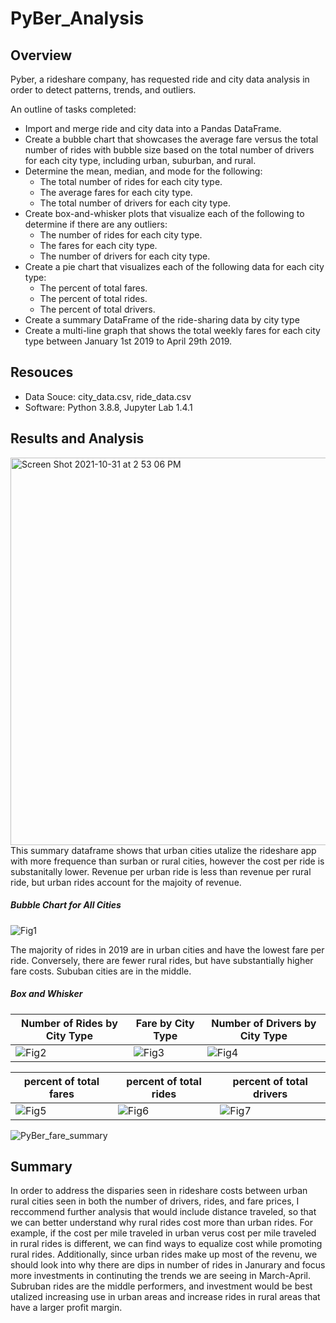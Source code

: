 # PyBer_Analysis


## Overview 
Pyber, a rideshare company, has requested ride and city data analysis in order to detect patterns, trends, and outliers. 

An outline of tasks completed:
- Import and merge ride and city data into a Pandas DataFrame.
- Create a bubble chart that showcases the average fare versus the total number of rides with bubble size based on the total number of drivers for each city type, including urban, suburban, and rural.
- Determine the mean, median, and mode for the following:
  - The total number of rides for each city type.
  - The average fares for each city type.
  - The total number of drivers for each city type.
- Create box-and-whisker plots that visualize each of the following to determine if there are any outliers:
  - The number of rides for each city type.
  - The fares for each city type.
  - The number of drivers for each city type.
- Create a pie chart that visualizes each of the following data for each city type:
  - The percent of total fares.
  - The percent of total rides.
  - The percent of total drivers.
- Create a summary DataFrame of the ride-sharing data by city type  
- Create a multi-line graph that shows the total weekly fares for each city type between January 1st 2019 to April 29th 2019.

## Resouces
- Data Souce: city_data.csv, ride_data.csv
- Software: Python 3.8.8, Jupyter Lab 1.4.1

## Results and Analysis
<img width="620" alt="Screen Shot 2021-10-31 at 2 53 06 PM" src="https://user-images.githubusercontent.com/91163155/139599304-61fb8379-fc4f-49ee-912b-a590cfe928d7.png">
This summary dataframe shows that urban cities utalize the rideshare app with more frequence than surban or rural cities, however the cost per ride is substanitally lower. Revenue per urban ride is less than revenue per rural ride, but urban rides account for the majoity of revenue.  

##### Bubble Chart for All Cities
![Fig1](https://user-images.githubusercontent.com/91163155/139599681-05daf68a-e215-478a-bb81-8b181cfc7c2d.png)

The majority of rides in 2019 are in urban cities and have the lowest fare per ride. Conversely, there are fewer rural rides, but have substantially higher fare costs. Sububan cities are in the middle. 

##### Box and Whisker
| Number of Rides by City Type | Fare by City Type | Number of Drivers by City Type |
|- | - | - |
|![Fig2](https://user-images.githubusercontent.com/91163155/139599747-40c45b9e-61fa-4225-9395-ce5ff51cfc43.png) |![Fig3](https://user-images.githubusercontent.com/91163155/139599748-8776259f-e72c-4d6d-8281-9edf06c57767.png) |![Fig4](https://user-images.githubusercontent.com/91163155/139599752-136ce750-22db-44e6-9093-464bb9e0ce51.png)|



| percent of total fares | percent of total rides | percent of total drivers |
|- | - | - |
|![Fig5](https://user-images.githubusercontent.com/91163155/139599929-a73eef1d-d3f3-4d11-8b1d-a2892cdbde68.png) |![Fig6](https://user-images.githubusercontent.com/91163155/139599933-724bb3c5-1a3c-48da-94af-42617138a8ca.png) |![Fig7](https://user-images.githubusercontent.com/91163155/139599937-13f949eb-6ebe-42e4-8c6c-41faaa7a12a2.png)|




![PyBer_fare_summary](https://user-images.githubusercontent.com/91163155/139599959-e2531290-e9ae-4a96-bcdd-e221be3aadae.png)




## Summary
In order to address the disparies seen in rideshare costs between urban rural cities seen in both the number of drivers, rides, and fare prices, I reccommend further analysis that would include distance traveled, so that we can better understand why rural rides cost more than urban rides. For example, if the cost per mile traveled in urban verus cost per mile traveled in rural rides is different, we can find ways to equalize cost while promoting rural rides. Additionally, since urban rides make up most of the revenu, we should look into why there are dips in number of rides in Janurary and focus more investments in continuting the trends we are seeing in March-April. Subruban rides are the middle performers, and investment would be best utalized increasing use in urban areas and increase rides in rural areas that have a larger profit margin.  
